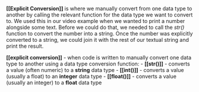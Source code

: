 **[[Explicit Conversion]]** is where we manually convert from one data type to another by calling the relevant function for the data type we want to convert to. We used this in our video example when we wanted to print a number alongside some text. Before we could do that, we needed to call the _str()_ function to convert the number into a string. Once the number was explicitly converted to a string, we could join it with the rest of our textual string and print the result.

**[[explicit conversion]]** - when code is written to manually convert one data type to another using a data type conversion function:
    - **[[str()]]** - converts a value (often numeric) to a **string** data type
    - **[[int()]]** - converts a value (usually a float) to an **integer** data type
    - **[[float()]]** - converts a value (usually an integer) to a **float** data type